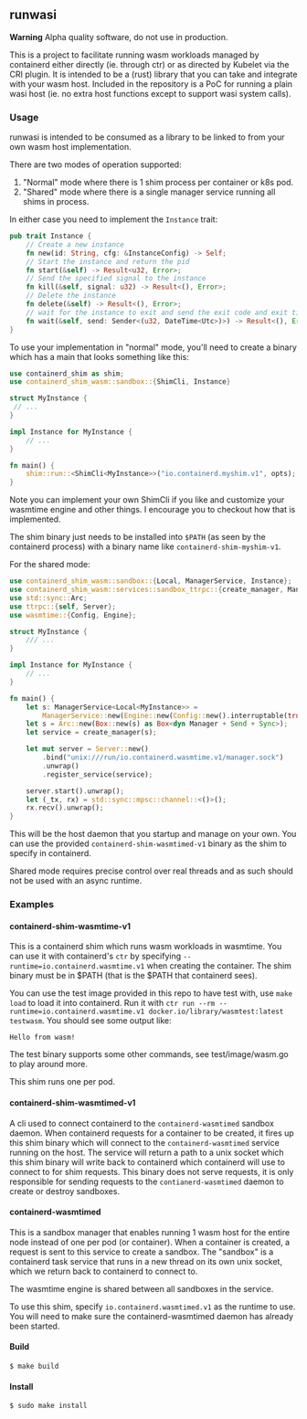 ## runwasi

**Warning** Alpha quality software, do not use in production.

This is a project to facilitate running wasm workloads managed by containerd either directly (ie. through ctr) or as directed by Kubelet via the CRI plugin.
It is intended to be a (rust) library that you can take and integrate with your wasm host.
Included in the repository is a PoC for running a plain wasi host (ie. no extra host functions except to support wasi system calls).

### Usage

runwasi is intended to be consumed as a library to be linked to from your own wasm host implementation.

There are two modes of operation supported:

1. "Normal" mode where there is 1 shim process per container or k8s pod.
2. "Shared" mode where there is a single manager service running all shims in process.

In either case you need to implement the `Instance` trait:

```rust
pub trait Instance {
    // Create a new instance
    fn new(id: String, cfg: &InstanceConfig) -> Self;
    // Start the instance and return the pid
    fn start(&self) -> Result<u32, Error>;
    // Send the specified signal to the instance
    fn kill(&self, signal: u32) -> Result<(), Error>;
    // Delete the instance
    fn delete(&self) -> Result<(), Error>;
    // wait for the instance to exit and send the exit code and exit timestamp to the provided sender.
    fn wait(&self, send: Sender<(u32, DateTime<Utc>)>) -> Result<(), Error>;
}
```

To use your implementation in "normal" mode, you'll need to create a binary which has a main that looks something like this:

```rust
use containerd_shim as shim;
use containerd_shim_wasm::sandbox::{ShimCli, Instance}

struct MyInstance {
 // ...
}

impl Instance for MyInstance {
    // ...
}

fn main() {
    shim::run::<ShimCli<MyInstance>>("io.containerd.myshim.v1", opts);
}
```

Note you can implement your own ShimCli if you like and customize your wasmtime engine and other things.
I encourage you to checkout how that is implemented.

The shim binary just needs to be installed into `$PATH` (as seen by the containerd process) with a binary name like `containerd-shim-myshim-v1`.

For the shared mode:

```rust
use containerd_shim_wasm::sandbox::{Local, ManagerService, Instance};
use containerd_shim_wasm::services::sandbox_ttrpc::{create_manager, Manager};
use std::sync::Arc;
use ttrpc::{self, Server};
use wasmtime::{Config, Engine};

struct MyInstance {
    /// ...
}

impl Instance for MyInstance {
    // ...
}

fn main() {
    let s: ManagerService<Local<MyInstance>> =
        ManagerService::new(Engine::new(Config::new().interruptable(true)).unwrap());
    let s = Arc::new(Box::new(s) as Box<dyn Manager + Send + Sync>);
    let service = create_manager(s);

    let mut server = Server::new()
        .bind("unix:///run/io.containerd.wasmtime.v1/manager.sock")
        .unwrap()
        .register_service(service);

    server.start().unwrap();
    let (_tx, rx) = std::sync::mpsc::channel::<()>();
    rx.recv().unwrap();
}
```

This will be the host daemon that you startup and manage on your own.
You can use the provided `containerd-shim-wasmtimed-v1` binary as the shim to specify in containerd.

Shared mode requires precise control over real threads and as such should not be used with an async runtime.

### Examples
#### containerd-shim-wasmtime-v1

This is a containerd shim which runs wasm workloads in wasmtime.
You can use it with containerd's `ctr` by specifying `--runtime=io.containerd.wasmtime.v1` when creating the container.
The shim binary must be in $PATH (that is the $PATH that containerd sees).

You can use the test image provided in this repo to have test with, use `make load` to load it into containerd.
Run it with `ctr run --rm --runtime=io.containerd.wasmtime.v1 docker.io/library/wasmtest:latest testwasm`.
You should see some output like:
```
Hello from wasm!
```

The test binary supports some other commands, see test/image/wasm.go to play around more.

This shim runs one per pod.

#### containerd-shim-wasmtimed-v1

A cli used to connect containerd to the `containerd-wasmtimed` sandbox daemon.
When containerd requests for a container to be created, it fires up this shim binary which will connect to the `containerd-wasmtimed` service running on the host.
The service will return a path to a unix socket which this shim binary will write back to containerd which containerd will use to connect to for shim requests.
This binary does not serve requests, it is only responsible for sending requests to the `contianerd-wasmtimed` daemon to create or destroy sandboxes.
#### containerd-wasmtimed

This is a sandbox manager that enables running 1 wasm host for the entire node instead of one per pod (or container).
When a container is created, a request is sent to this service to create a sandbox.
The "sandbox" is a containerd task service that runs in a new thread on its own unix socket, which we return back to containerd to connect to.

The wasmtime engine is shared between all sandboxes in the service.

To use this shim, specify `io.containerd.wasmtimed.v1` as the runtime to use.
You will need to make sure the containerd-wasmtimed daemon has already been started.

#### Build

```terminal
$ make build
```

#### Install

```terminal
$ sudo make install
```